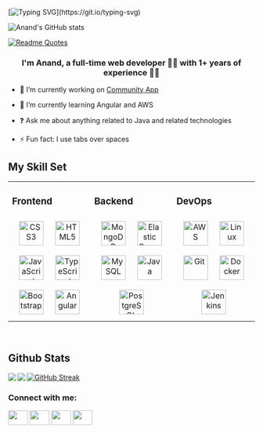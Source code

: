 <!-- [![MasterHead](https://cdn.pixabay.com/photo/2016/10/20/18/35/earth-1756274__340.jpg)](https://github.com/Anand795/Anand795/blob/main/README.md) -->

[![Typing SVG](https://readme-typing-svg.herokuapp.com?color=F7EE2B&size=45&vCenter=true&lines=Hi%2C+I+am+Anand.+;A+Web+Developer+in+Making.)](https://git.io/typing-svg)

![Anand's GitHub stats](https://github-readme-stats.vercel.app/api?username=Anand795&show_icons=true&theme=gruvbox&hide_border=true&)

<!-- [![GitHub Streak](http://github-readme-streak-stats.herokuapp.com?user=Anand795&theme=gruvbox&hide_border=true)](https://git.io/streak-stats) -->



[![Readme Quotes](https://quotes-github-readme.vercel.app/api?type=horizontal)](https://github.com/piyushsuthar/github-readme-quotes)


<!-- ----------------------------------------------------------------------------------------------------------------------------------------  -->

### <div align="center">I'm Anand, a full-time web developer 👨‍💻 with 1+ years of experience 🚀😉</div>  
  

- 🔭 I’m currently working on [Community App](https://github.com/vrtb2020)  
  

- 🌱 I’m currently learning Angular and AWS  
  

- ❓ Ask me about anything related to Java and related technologies  
  

- ⚡ Fun fact: I use tabs over spaces  
  

## My Skill Set  
<table><tr><td valign="top" width="33%">



### Frontend  
<div align="center">  
<img style="margin: 10px" src="https://profilinator.rishav.dev/skills-assets/css3-original-wordmark.svg" alt="CSS3" height="50" />  
<img style="margin: 10px" src="https://profilinator.rishav.dev/skills-assets/html5-original-wordmark.svg" alt="HTML5" height="50" />  
<img style="margin: 10px" src="https://profilinator.rishav.dev/skills-assets/javascript-original.svg" alt="JavaScript" height="50" />  
<img style="margin: 10px" src="https://profilinator.rishav.dev/skills-assets/typescript-original.svg" alt="TypeScript" height="50" />  
<img style="margin: 10px" src="https://profilinator.rishav.dev/skills-assets/bootstrap-plain.svg" alt="Bootstrap" height="50" />  
<img style="margin: 10px" src="https://profilinator.rishav.dev/skills-assets/angularjs-original.svg" alt="Angular" height="50" />  
</div>

</td><td valign="top" width="33%">



### Backend  
<div align="center">  
<img style="margin: 10px" src="https://profilinator.rishav.dev/skills-assets/mongodb-original-wordmark.svg" alt="MongoDB" height="50" />  
<img style="margin: 10px" src="https://profilinator.rishav.dev/skills-assets/elasticsearch.png" alt="Elastic Search" height="50" />  
<img style="margin: 10px" src="https://profilinator.rishav.dev/skills-assets/mysql-original-wordmark.svg" alt="MySQL" height="50" />  
<img style="margin: 10px" src="https://profilinator.rishav.dev/skills-assets/java-original-wordmark.svg" alt="Java" height="50" />  
<img style="margin: 10px" src="https://profilinator.rishav.dev/skills-assets/postgresql-original-wordmark.svg" alt="PostgreSQL" height="50" />  
</div>

</td><td valign="top" width="33%">



### DevOps  
<div align="center">  
<img style="margin: 10px" src="https://profilinator.rishav.dev/skills-assets/amazonwebservices-original-wordmark.svg" alt="AWS" height="50" />  
<img style="margin: 10px" src="https://profilinator.rishav.dev/skills-assets/linux-original.svg" alt="Linux" height="50" />  
<img style="margin: 10px" src="https://profilinator.rishav.dev/skills-assets/git-scm-icon.svg" alt="Git" height="50" />  
<img style="margin: 10px" src="https://profilinator.rishav.dev/skills-assets/docker-original-wordmark.svg" alt="Docker" height="50" />  
<img style="margin: 10px" src="https://profilinator.rishav.dev/skills-assets/jenkins-icon.svg" alt="Jenkins" height="50" />  
</div>

</td></tr></table>  

<br/>  

## Github Stats  
<div align="center"><img src="https://github-readme-stats.vercel.app/api/top-langs/?username=Anand795&hide_border=true&layout=compact&theme=gruvbox" align="left" /></div>  



<img src="https://github-readme-stats.vercel.app/api?username=Anand795&show_icons=true&count_private=true&hide_border=true&theme=gruvbox" align="left" />  



[![GitHub Streak](http://github-readme-streak-stats.herokuapp.com?user=Anand795&theme=gruvbox&hide_border=true)](https://git.io/streak-stats)
  




<!-- --------------------------------------------------------------------------------------------------------------------------------------------  -->


<h3 align="left">Connect with me:</h3>
<p align="left">
<a href="your link" target="blank"><img align="center" src="https://cdn.jsdelivr.net/npm/simple-icons@3.0.1/icons/twitter.svg" alt="" height="30" width="40" /></a>
<a href="your link" target="blank"><img align="center" src="https://cdn.jsdelivr.net/npm/simple-icons@3.0.1/icons/linkedin.svg" alt="" height="30" width="40" /></a>
<a href="your link" target="blank"><img align="center" src="https://cdn.jsdelivr.net/npm/simple-icons@3.0.1/icons/instagram.svg" alt="" height="30" width="40" /></a>
<a href="your link" target="blank"><img align="center" src="https://cdn.jsdelivr.net/npm/simple-icons@3.0.1/icons/youtube.svg" alt="" height="30" width="40" /></a>
</p>
